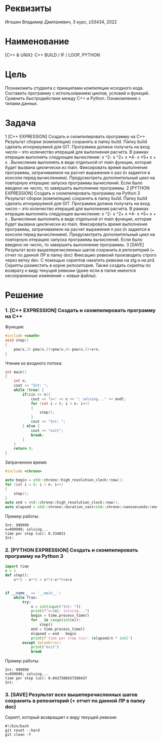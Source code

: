 # Реквизиты
Игошин Владимир Дмитриевич, 3 курс, z33434, 2022

# Наименование
[C++ & UNIX]: C++ BUILD / IF / LOOP, PYTHON

# Цель
Познакомить студента с принципами компиляции исходного кода. Составить программу с использованием циклов, условий и функций. Сравнить быстродействие между C++ и Python. Ознакомление с типами данных.

# Задача
1
[С++ EXPRESSION] Создать и скомпилировать программу на C++
Результат сборки (компиляции) сохранять в папку build. Папку build сделать
игнорируемой для GIT. Программа должна получать на вход число – это
количество итераций для выполнения расчета. В рамках итерации выполнять
следующее вычисление: x ^2- x ^2+ x *4- x *5+ x + x . Вычисление выполнять в виде
отдельной от main функции, которая будет вызвана циклически из main.
Фиксировать время выполнения программы, затрачиваемое на расчет выражения
n раз (n задается в консоли перед вычислением). Предусмотреть дополнительный
цикл на повторную итерацию запуска программы вычислений. Если было введено
не число, то завершить выполнение программы.
2
[PYTHON EXPRESSION] Создать и скомпилировать программу на Python 3
Результат сборки (компиляции) сохранять в папку build. Папку build сделать
игнорируемой для GIT. Программа должна получать на вход число – это
количество итераций для выполнения расчета. В рамках итерации выполнять
следующее вычисление: x ^2- x ^2+ x *4- x *5+ x + x . Вычисление выполнять в виде
отдельной от main функции, которая будет вызвана циклически из main.
Фиксировать время выполнения программы, затрачиваемое на расчет выражения
n раз (n задается в консоли перед вычислением). Предусмотреть дополнительный
цикл на повторную итерацию запуска программы вычислений. Если было введено
не число, то завершить выполнение программы.
3
[SAVE] Результат всех вышеперечисленных шагов сохранить в репозиторий
(+ отчет по данной ЛР в папку doc)
Фиксацию ревизий производить строго через ветку dev. С помощью скриптов
накатить ревизии на stg и на prd. Скрипты разместить в корне репозитория. Также
создать скрипты по возврату к виду текущей ревизии (даже если в папке имеются
несохраненные изменения + новые файлы).

# Решение
### 1. [С++ EXPRESSION] Создать и скомпилировать программу на C++
Функция:
```c++
#include <cmath>
void step()
{
    pow(x,2)-pow(x,2)+pow(x,4)-pow(x,5)+x+x;
}
```
Чтение из входного потока:
```c++
int main()
{
    int n;
    cout << "Int: ";
    while (true) {
        if(cin >> n){
            cout << "n=" << n << "; solving..." << endl;
            for (int i = 0; i < n; i++)
            {
                step();
            }
            cout << "Int: ";
        } else {
            cout << "exit";
            break;
        }
    } 
    return 0;
}
```
Затраченное время:
```c++
#include <chrono>

auto begin = std::chrono::high_resolution_clock::now();
for (int i = 0; i < n; i++)
{
    step();
}
auto end = std::chrono::high_resolution_clock::now();
auto elapsed = std::chrono::duration_cast<std::chrono::nanoseconds>(end - begin);
```
Пример работы:
```text
Int: 999999
n=999999; solving...
time per step (us): 0.334021
Int:
```

### 2. [PYTHON EXPRESSION] Создать и скомпилировать программу на Python 3
```python
import time
x = 1
def step():
    x**2 - x**2 + x**4-x**5+x+x
    

if __name__ == '__main__':
    while True:
        try:
            n = int(input("Int: "))
            print(f"n={n}; solving...")
            begin = time.process_time()
            for _ in range(int(n)):
                step()
            end = time.process_time()
            elapsed = end - begin
            print(f'time per step (us): {elapsed/n * 1e6}')
        except ValueError:
            print("exit")
            break
```
Пример работы:
```text
Int: 999999
n=999999; solving...
time per step (us): 0.8437508437508437
Int:
```
### 3. [SAVE] Результат всех вышеперечисленных шагов сохранить в репозиторий (+ отчет по данной ЛР в папку doc)
Скрипт, который возвращает к виду текущей ревизии
````shell
#!/bin/bash
git reset --hard
git clean -f
````
